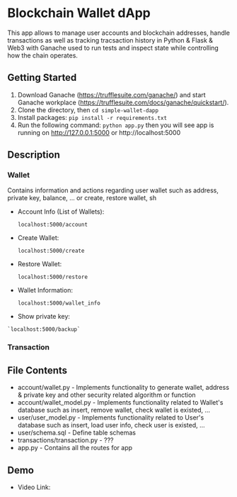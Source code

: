 # Blockchain Wallet dApp
This app allows to manage user accounts and blockchain addresses, handle transactions as well as tracking tracsaction history in Python & Flask & Web3 with Ganache used to run tests and inspect state while controlling how the chain operates.

## Getting Started
1. Download Ganache (https://trufflesuite.com/ganache/) and start Ganache workplace (https://trufflesuite.com/docs/ganache/quickstart/).
2. Clone the directory, then `cd simple-wallet-dapp`
3. Install packages:
  `pip install -r requirements.txt`
 4. Run the following command:
  `python app.py`
  then you will see app is running on http://127.0.0.1:5000 or http://localhost:5000
  
## Description

### Wallet
Contains information and actions regarding user wallet such as address, private key, balance, ... or create, restore wallet, sh 
  * Account Info (List of Wallets):
  
    `localhost:5000/account`
    
  * Create Wallet:
  
    `localhost:5000/create`

  * Restore Wallet:

    `localhost:5000/restore`

  * Wallet Information:

    `localhost:5000/wallet_info`
   
   * Show private key:

    `localhost:5000/backup`

### Transaction

## File Contents
  * account/wallet.py - Implements functionality to generate wallet, address & private key and other security related algorithm or function
  * account/wallet_model.py - Implements functionality related to Wallet's database such as  insert, remove wallet, check wallet is existed, ...
  * user/user_model.py - Implements functionality related to User's database such as  insert, load user info, check user is existed, ...
  * user/schema.sql - Define table schemas 
  * transactions/transaction.py - ???
  * app.py - Contains all the routes for app
  
## Demo
 * Video Link: 
